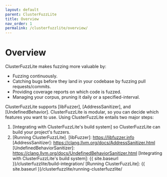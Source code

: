 ```yaml
---
layout: default
parent: ClusterFuzzLite
title: Overview
nav_order: 1
permalink: /clusterfuzzlite/overview/
---
```


# Overview

ClusterFuzzLite makes fuzzing more valuable by:
* Fuzzing continuously.
* Catching bugs before they land in your codebase by fuzzing pull
  requests/commits.
* Providing coverage reports on which code is fuzzed.
* Managing your corpus, pruning it daily or a specified-interval.

ClusterFuzzLite supports [libFuzzer], [AddressSanitizer], and
[UndefinedBehavior].
ClusterFuzzLite is modular, so you can decide which features you want to use.
Using ClusterFuzzLite entails two major steps:
1. [Integrating with ClusterFuzzLite's build system] so ClusterFuzzLite can
   build your project's fuzzers.
2. [Running ClusterFuzzLite].
[libFuzzer]: https://libfuzzer.info
[AddressSanitizer]: https://clang.llvm.org/docs/AddressSanitizer.html
[UndefinedBehaviorSanitizer]: https://clang.llvm.org/docs/UndefinedBehaviorSanitizer.html
[Integrating with ClusterFuzzLite's build system]: {{ site.baseurl }}/clusterfuzzlite/build-integration/
[Running ClusterFuzzLite]: {{ site.baseurl }}/clusterfuzzlite/running-clusterfuzzlite/
